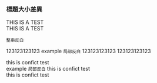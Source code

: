### 標題大小差異


THIS IS A TEST </br>
THIS IS A TEST </br>

```
整串反白
```

123123123123
 example ``局部反白``
123123123123
123123123123



this is confict test</br>
 example ``局部反白``
this is confict test</br>
this is confict test</br>

